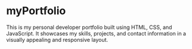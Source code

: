 # myPortfolio
This is my personal developer portfolio built using HTML, CSS, and JavaScript. It showcases my skills, projects, and contact information in a visually appealing and responsive layout.
